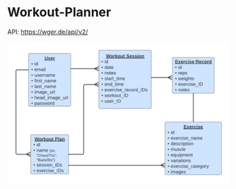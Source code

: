 # Workout-Planner

API: https://wger.de/api/v2/ 

<img src="Data-Schema.png" width="700" alt="Data-Schema">
